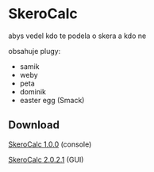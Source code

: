 # SkeroCalc
abys vedel kdo te podela o skera a kdo ne

obsahuje plugy:
- samik
- weby
- peta
- dominik
- easter egg (Smack)

## Download
[SkeroCalc 1.0.0](https://github.com/denyyys/skerocalc/releases/tag/release) (console)

[SkeroCalc 2.0.2.1](https://github.com/denyyys/skerocalc/releases/tag/indev) (GUI)
